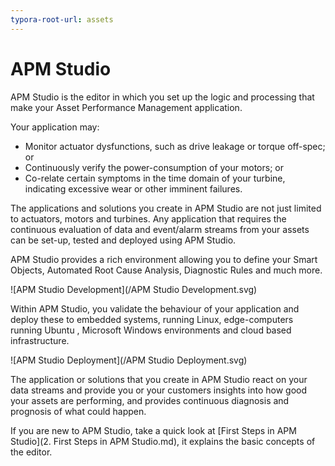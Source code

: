 ```yaml
---
typora-root-url: assets
---
```


# APM Studio

APM Studio is the editor in which you set up the logic and processing that make your Asset Performance Management application. 

Your application may:

- Monitor actuator dysfunctions, such as drive leakage or torque off-spec; or
- Continuously verify the power-consumption of your motors; or
- Co-relate certain symptoms in the time domain of your turbine, indicating excessive wear or other imminent failures.

The applications and solutions you create in APM Studio are not just limited to actuators, motors and turbines.  Any application that requires the continuous evaluation of data and event/alarm streams from your assets can be set-up, tested and deployed using APM Studio. 

APM Studio provides a rich environment allowing you to define your Smart Objects, Automated Root Cause Analysis, Diagnostic Rules and much more. 

![APM Studio Development](/APM Studio Development.svg)

Within APM Studio, you validate the behaviour of your application and deploy these to embedded systems, running Linux, edge-computers running Ubuntu , Microsoft Windows environments and cloud based infrastructure.

![APM Studio Deployment](/APM Studio Deployment.svg) 

The application or solutions that you create in APM Studio react on your data streams and provide you or your customers insights into how good your assets are performing, and provides continuous diagnosis and prognosis of what could happen. 

If you are new to APM Studio, take a quick look at [First Steps in APM Studio](2. First Steps in APM Studio.md), it explains the basic concepts of the editor.

